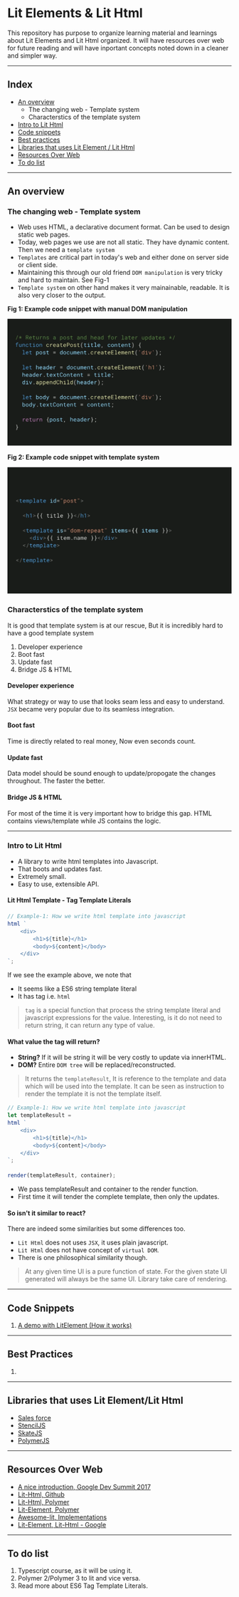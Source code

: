 # Lit Elements & Lit Html

This repository has purpose to organize learning material and learnings about Lit Elements and Lit Html organized. It will have resources over web for future reading and will have inportant concepts noted down in a cleaner and simpler way.

___

## Index

- [An overview](#overview)
    - The changing web - Template system
    - Characterstics of the template system
- [Intro to Lit Html](#lit-html)
- [Code snippets](#code-snippets)
- [Best practices](#best-practices)
- [Libraries that uses Lit Element / Lit Html](#libraries-using-lit)
- [Resources Over Web](#resources)
- [To do list](#to-do)

___

## An overview<a name="overview"></a>

### The changing web - Template system

- Web uses HTML, a declarative document format. Can be used to design static web pages.
- Today, web pages we use are not all static. They have dynamic content. Then we need a `template system`
- `Templates` are critical part in today's web and either done on server side or client side.
- Maintaining this through our old friend `DOM manipulation` is very tricky and hard to maintain. See Fig-1
- `Template system` on other hand makes it very mainainable, readable. It is also very closer to the output.

**Fig 1: Example code snippet with manual DOM manipulation**

![Fig 1: Example code snippet with manual DOM manipulation](resources/manual-dom-manipulation.png)

**Fig 2: Example code snippet with template system**

![Fig 2: Example code snippet with template system](resources/using-template-system.png)

### Characterstics of the template system

It is good that template system is at our rescue, But it is incredibly hard to have a good template system

1. Developer experience
2. Boot fast
3. Update fast
4. Bridge JS & HTML

#### Developer experience

What strategy or way to use that looks seam less and easy to understand. `JSX` became very popular due to its seamless integration.

#### Boot fast

Time is directly related to real money, Now even seconds count.

#### Update fast

Data model should be sound enough to update/propogate the changes throughout. The faster the better.

#### Bridge JS & HTML

For most of the time it is very important how to bridge this gap. HTML contains views/template while JS contains the logic.

___

### Intro to Lit Html<a name="lit-html"></a>

- A library to write html templates into Javascript. 
- That boots and updates fast.
- Extremely small.
- Easy to use, extensible API.

#### Lit Html Template - Tag Template Literals

```javascript
// Example-1: How we write html template into javascript
html `
    <div>
        <h1>${title}</h1>
        <body>${content}</body>
    </div>
`;
```
If we see the example above, we note that

- It seems like a ES6  string template literal
- It has tag i.e. `html`

> `tag` is a special function that process the string template literal and javascript expressions for the value. Interesting, is it do not need to return string, it can return any type of value.

#### What value the tag will return?

- __String?__ If it will be string it will be very costly to update via innerHTML.
- __DOM?__ Entire `DOM tree` will be replaced/reconstructed.

> It returns the `templateResult`, It is reference to the template and data which will be used into the template. It can be seen as instruction to render the template it is not the template itself.

```javascript
// Example-1: How we write html template into javascript
let templateResult =
html `
    <div>
        <h1>${title}</h1>
        <body>${content}</body>
    </div>
`;

render(templateResult, container);
```
- We pass templateResult and container to the render function.
- First time it will tender the complete template, then only the updates.

#### So isn't it similar to react?

There are indeed some similarities but some differences too.

- `Lit Html` does not uses `JSX`, it uses plain javascript.
- `Lit Html` does not have concept of `virtual DOM`.
- There is one philosophical similarity though.

> At any given time UI is a pure function of state. For the given state UI generated will always be the same UI. Library take care of rendering.



___

## Code Snippets<a name="code-snippets"></a>

1. [A demo with LitElement (How it works)](./code-sandbox/lit-tutorial-example.md)


___

## Best Practices<a name="best-practices"></a>

1. <!-- link/list the best practices related to this -->

___

## Libraries that uses Lit Element/Lit Html<a name="libraries-using-lit"></a>

- [Sales force](https://developer.salesforce.com/blogs/2018/12/introducing-lightning-web-components.html)
- [StencilJS](https://stenciljs.com/)
- [SkateJS](https://skatejs.netlify.com/)
- [PolymerJS](https://polymer-library.polymer-project.org/)

___

## Resources Over Web<a name="resources"></a>

- [A nice introduction, Google Dev Summit 2017](https://youtu.be/Io6JjgckHbg)
- [Lit-Html, Github](https://github.com/web-padawan/awesome-lit-html)
- [Lit-Html, Polymer](https://lit-html.polymer-project.org/)
- [Lit-Element, Polymer](https://lit-element.polymer-project.org/)
- [Awesome-lit, Implementations](https://github.com/web-padawan/awesome-lit-html)
- [Lit-Element, Lit-Html - Google](https://developers.google.com/web/updates/2019/02/lit-element-and-lit-html)

___

## To do list<a name="to-do"></a>

1. Typescript course, as it will be using it.
2. Polymer 2/Polymer 3 to lit and vice versa.
3. Read more about ES6 Tag Template Literals.